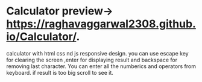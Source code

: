 # Calculator preview-> https://raghavaggarwal2308.github.io/Calculator/.
calculator with html css nd js
responsive design.
you can use escape key for clearing the screen ,enter for displaying result and backspace for removing last character.
You can enter all the numberics and operators from keyboard.
if result is too big scroll to see it.



